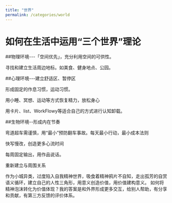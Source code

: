 ```yaml
---
title: "世界"
permalink: /categories/world
---
```


# 如何在生活中运用“三个世界”理论

##物理环境---「空间优先」，充分利用空间的可供性。

寻找和建立生活周边地标。如美食、健身地点、公园。

##心理环境---建立舒适区、暂停区

形成固定的作息习惯，运动习惯。

用小睡、冥想、运动等方式恢复精力，放松身心

用卡片、list、WorkFlowy等适合自己的方式进行认知卸载。

##生物环境--形成内在节奏

弯道超车需谨慎，用“最小”预防翻车事故。每天最小行动，最小成本法则

快写慢改，创造更多心流时间

每周固定输出，用作品说话。

重新建立与周围关系

作为小城异类，过度陷入自我精神世界，吸食着精神鸦片不自知，走出孤芳的自赏语义循环，建立自己的人性三角形，用意义创造价值，用价值建构意义。
如何将精神泡沫转化为价值体现？我的答案是和外界形成更多交互，给别人帮助，有分享和贡献，有第三方反馈的评价体系。
